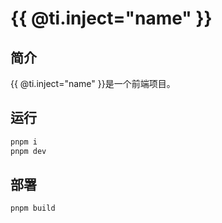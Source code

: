 # {{ @ti.inject="name" }}

## 简介

{{ @ti.inject="name" }}是一个前端项目。

## 运行

```bash
pnpm i
pnpm dev
```

## 部署

```bash
pnpm build
```
